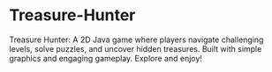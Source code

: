 # Treasure-Hunter
Treasure Hunter: A 2D Java game where players navigate challenging levels, solve puzzles, and uncover hidden treasures. Built with simple graphics and engaging gameplay. Explore and enjoy!
